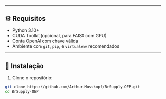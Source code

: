 
---

## ⚙️ Requisitos

- Python 3.10+
- CUDA Toolkit (opcional, para FAISS com GPU)
- Conta OpenAI com chave válida
- Ambiente com `git`, `pip`, e `virtualenv` recomendados

---

## 🚀 Instalação

1. Clone o repositório:

```bash
git clone https://github.com/Arthur-Musskopf/BrSupply-OEP.git
cd BrSupply-OEP
